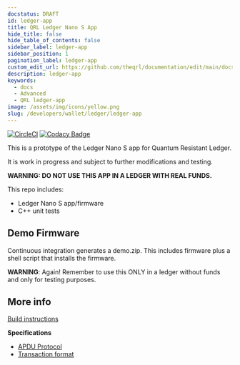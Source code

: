 ```yaml
---
docstatus: DRAFT
id: ledger-app
title: QRL Ledger Nano S App
hide_title: false
hide_table_of_contents: false
sidebar_label: ledger-app
sidebar_position: 1
pagination_label: ledger-app
custom_edit_url: https://github.com/theqrl/documentation/edit/main/docs/
description: ledger-app
keywords:
  - docs
  - Advanced
  - QRL ledger-app
image: /assets/img/icons/yellow.png
slug: /developers/wallet/ledger/ledger-app
---
```



[![CircleCI](https://circleci.com/gh/theQRL/ledger-qrl.svg?style=svg)](https://circleci.com/gh/theQRL/ledger-qrl)
[![Codacy Badge](https://api.codacy.com/project/badge/Grade/e5130886a7e44a23b11844c44fb323ed)](https://www.codacy.com/app/qrl/ledger-qrl?utm_source=github.com&amp;utm_medium=referral&amp;utm_content=theQRL/ledger-qrl&amp;utm_campaign=Badge_Grade)

This is a prototype of the Ledger Nano S app for Quantum Resistant Ledger. 

It is work in progress and subject to further modifications and testing.

**WARNING: DO NOT USE THIS APP IN A LEDGER WITH REAL FUNDS.**

This repo includes:
- Ledger Nano S app/firmware
- C++ unit tests

## Demo Firmware

Continuous integration generates a demo.zip. This includes firmware plus a shell script that installs the firmware. 

**WARNING**: Again! Remember to use this ONLY in a ledger without funds and only for testing purposes.

## More info

[Build instructions](https://github.com/theQRL/ledger-qrl-app/blob/master/docs/BUILD.md)

**Specifications**

- [APDU Protocol](https://github.com/theQRL/ledger-qrl-app/blob/master/docs/PROTOSPEC.md)
- [Transaction format](https://github.com/theQRL/ledger-qrl-app/blob/master/docs/TXSPEC.md)